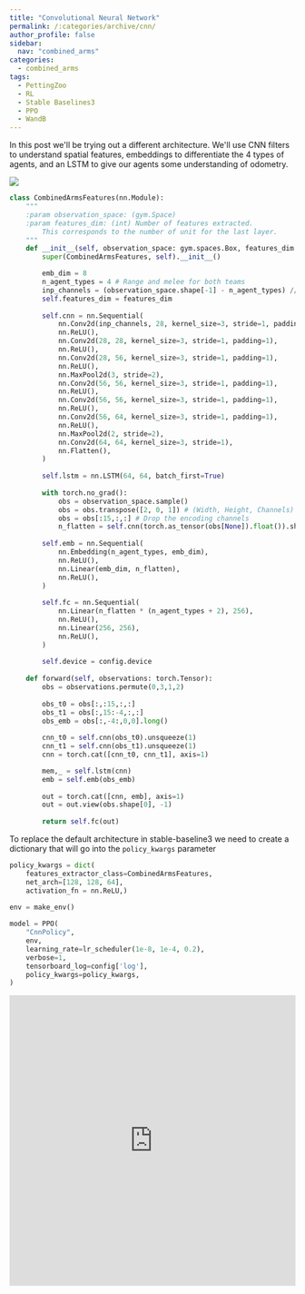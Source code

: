```yaml
---
title: "Convolutional Neural Network"
permalink: /:categories/archive/cnn/
author_profile: false
sidebar:
  nav: "combined_arms"
categories:
  - combined_arms
tags:
  - PettingZoo
  - RL
  - Stable Baselines3
  - PPO
  - WandB
---
```


In this post we'll be trying out a different architecture. We'll use CNN filters to understand spatial features, embeddings to differentiate the 4 types of agents, and an LSTM to give our agents some understanding of odometry.

<p>
    <img src="https://filipinogambino.github.io/ngorichs/assets/images/drawio/cnn_emb_lstm.jpg">
</p>


```python
class CombinedArmsFeatures(nn.Module):
    """
    :param observation_space: (gym.Space)
    :param features_dim: (int) Number of features extracted.
        This corresponds to the number of unit for the last layer.
    """
    def __init__(self, observation_space: gym.spaces.Box, features_dim: int = 128):
        super(CombinedArmsFeatures, self).__init__()

        emb_dim = 8
        n_agent_types = 4 # Range and melee for both teams
        inp_channels = (observation_space.shape[-1] - n_agent_types) // 2
        self.features_dim = features_dim
        
        self.cnn = nn.Sequential(
            nn.Conv2d(inp_channels, 28, kernel_size=3, stride=1, padding=1),
            nn.ReLU(),
            nn.Conv2d(28, 28, kernel_size=3, stride=1, padding=1),
            nn.ReLU(),
            nn.Conv2d(28, 56, kernel_size=3, stride=1, padding=1),
            nn.ReLU(),
            nn.MaxPool2d(3, stride=2),
            nn.Conv2d(56, 56, kernel_size=3, stride=1, padding=1),
            nn.ReLU(),
            nn.Conv2d(56, 56, kernel_size=3, stride=1, padding=1),
            nn.ReLU(),
            nn.Conv2d(56, 64, kernel_size=3, stride=1, padding=1),
            nn.ReLU(),
            nn.MaxPool2d(2, stride=2),
            nn.Conv2d(64, 64, kernel_size=3, stride=1),
            nn.Flatten(),
        )
        
        self.lstm = nn.LSTM(64, 64, batch_first=True)
        
        with torch.no_grad():
            obs = observation_space.sample()
            obs = obs.transpose([2, 0, 1]) # (Width, Height, Channels) to (Channels, Width, Height)
            obs = obs[:15,:,:] # Drop the encoding channels
            n_flatten = self.cnn(torch.as_tensor(obs[None]).float()).shape[1]
        
        self.emb = nn.Sequential(
            nn.Embedding(n_agent_types, emb_dim),
            nn.ReLU(),
            nn.Linear(emb_dim, n_flatten),
            nn.ReLU(),
        )
        
        self.fc = nn.Sequential(
            nn.Linear(n_flatten * (n_agent_types + 2), 256),
            nn.ReLU(),
            nn.Linear(256, 256),
            nn.ReLU(),
        )
        
        self.device = config.device
        
    def forward(self, observations: torch.Tensor):
        obs = observations.permute(0,3,1,2)
        
        obs_t0 = obs[:,:15,:,:]
        obs_t1 = obs[:,15:-4,:,:]
        obs_emb = obs[:,-4:,0,0].long()
        
        cnn_t0 = self.cnn(obs_t0).unsqueeze(1)
        cnn_t1 = self.cnn(obs_t1).unsqueeze(1)
        cnn = torch.cat([cnn_t0, cnn_t1], axis=1)

        mem,_ = self.lstm(cnn)
        emb = self.emb(obs_emb)
        
        out = torch.cat([cnn, emb], axis=1)
        out = out.view(obs.shape[0], -1)
        
        return self.fc(out)
```


To replace the default architecture in stable-baseline3 we need to create a dictionary that will go into the `policy_kwargs` parameter
```python
policy_kwargs = dict(
    features_extractor_class=CombinedArmsFeatures,
    net_arch=[128, 128, 64],
    activation_fn = nn.ReLU,)

env = make_env()
                     
model = PPO(
    "CnnPolicy",
    env,
    learning_rate=lr_scheduler(1e-8, 1e-4, 0.2),
    verbose=1,
    tensorboard_log=config['log'],
    policy_kwargs=policy_kwargs,
)
```

<iframe src="https://wandb.ai/filipinogambino/Combined_Arms_v6/reports/Combined-Arms-Report--VmlldzoyMTI5OTk3?accessToken=bjajeycpq7husvl3jhozn7yo20qo54aw5tut5epw7e0d6uomje62tpbu4ctbufrj" title="WandB" style="border:none; height:512px; width:100%">
</iframe>

